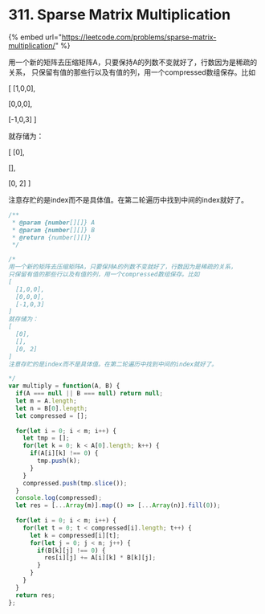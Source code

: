 # 311. Sparse Matrix Multiplication

{% embed url="https://leetcode.com/problems/sparse-matrix-multiplication/" %}

用一个新的矩阵去压缩矩阵A，只要保持A的列数不变就好了，行数因为是稀疏的关系， 只保留有值的那些行以及有值的列，用一个compressed数组保存。比如

 \[ \[1,0,0\], 

\[0,0,0\], 

\[-1,0,3\] \] 

就存储为：

 \[ \[0\], 

\[\],

 \[0, 2\] \] 

注意存贮的是index而不是具体值。在第二轮遍历中找到中间的index就好了。

```javascript
/**
 * @param {number[][]} A
 * @param {number[][]} B
 * @return {number[][]}
 */

/*
用一个新的矩阵去压缩矩阵A，只要保持A的列数不变就好了，行数因为是稀疏的关系，
只保留有值的那些行以及有值的列，用一个compressed数组保存。比如
[
  [1,0,0],
  [0,0,0],
  [-1,0,3]
]
就存储为：
[
  [0],
  [],
  [0, 2]
]
注意存贮的是index而不是具体值。在第二轮遍历中找到中间的index就好了。

*/
var multiply = function(A, B) {
  if(A === null || B === null) return null;
  let m = A.length;
  let n = B[0].length;
  let compressed = [];
  
  for(let i = 0; i < m; i++) {
    let tmp = [];
    for(let k = 0; k < A[0].length; k++) {
      if(A[i][k] !== 0) {
        tmp.push(k);
      }
    }
    compressed.push(tmp.slice());
  }
  console.log(compressed);
  let res = [...Array(m)].map(() => [...Array(n)].fill(0));
  
  for(let i = 0; i < m; i++) {
    for(let t = 0; t < compressed[i].length; t++) {
      let k = compressed[i][t];
      for(let j = 0; j < n; j++) {
        if(B[k][j] !== 0) {
          res[i][j] += A[i][k] * B[k][j];
        }
      }
    }
  }
  return res;
};
```


